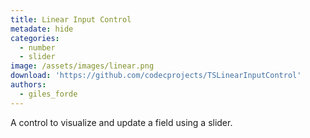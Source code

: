 ```yaml
---
title: Linear Input Control
metadate: hide
categories:
  - number
  - slider
image: /assets/images/linear.png
download: 'https://github.com/codecprojects/TSLinearInputControl'
authors:
  - giles_forde
---
```


A control to visualize and update a field using a slider.

